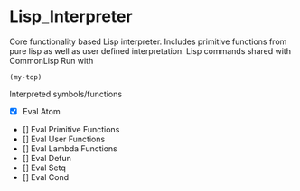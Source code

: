 # Lisp_Interpreter
Core functionality based Lisp interpreter. Includes primitive functions from pure lisp as well as user defined interpretation. Lisp commands shared with CommonLisp Run with 
``` 
(my-top) 
```
Interpreted symbols/functions
- [X] Eval Atom
- [] Eval Primitive Functions
- [] Eval User Functions
- [] Eval Lambda Functions
- [] Eval Defun
- [] Eval Setq
- [] Eval Cond

